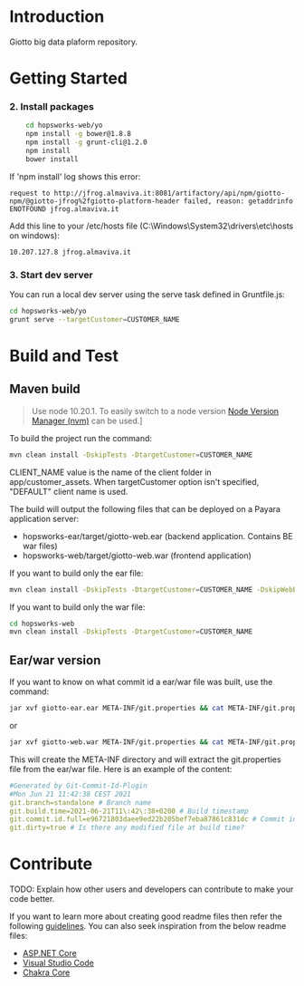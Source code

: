 # Introduction

Giotto big data plaform repository.

# Getting Started
### 2. Install packages
```sh
    cd hopsworks-web/yo
	npm install -g bower@1.8.8
    npm install -g grunt-cli@1.2.0
	npm install
    bower install
```

If 'npm install' log shows this error:
```
request to http://jfrog.almaviva.it:8081/artifactory/api/npm/giotto-npm/@giotto-jfrog%2fgiotto-platform-header failed, reason: getaddrinfo ENOTFOUND jfrog.almaviva.it
```

Add this line to your /etc/hosts file (C:\Windows\System32\drivers\etc\hosts on windows):
```
10.207.127.8 jfrog.almaviva.it
```

### 3. Start dev server
You can run a local dev server using the serve task defined in Gruntfile.js:

```sh
cd hopsworks-web/yo
grunt serve --targetCustomer=CUSTOMER_NAME
```

# Build and Test
## Maven build

> Use node 10.20.1. To easily switch to a node version [Node Version Manager (nvm)](https://github.com/nvm-sh/nvm#installing-and-updating) can be used.]

To build the project run the command:
```sh
mvn clean install -DskipTests -DtargetCustomer=CUSTOMER_NAME
```
CLIENT_NAME value is the name of the client folder in app/customer_assets. When targetCustomer option isn't specified, "DEFAULT" client name is used.

The build will output the following files that can be deployed on a Payara application server:
- hopsworks-ear/target/giotto-web.ear (backend application. Contains BE war files)
- hopsworks-web/target/giotto-web.war (frontend application)

If you want to build only the ear file:
```sh
mvn clean install -DskipTests -DtargetCustomer=CUSTOMER_NAME -DskipWebBuild
```

If you want to build only the war file:
```sh
cd hopsworks-web
mvn clean install -DskipTests -DtargetCustomer=CUSTOMER_NAME
```

## Ear/war version
If you want to know on what commit id a ear/war file was built, use the command:

```sh
jar xvf giotto-ear.ear META-INF/git.properties && cat META-INF/git.properties
```
or
```sh
jar xvf giotto-web.war META-INF/git.properties && cat META-INF/git.properties
```

This will create the META-INF directory and will extract the git.properties file from the ear/war file. Here is an example of the content:

```yml
#Generated by Git-Commit-Id-Plugin
#Mon Jun 21 11:42:38 CEST 2021
git.branch=standalone # Branch name
git.build.time=2021-06-21T11\:42\:38+0200 # Build timestamp
git.commit.id.full=e96721803daee9ed22b205bef7eba87861c831dc # Commit id
git.dirty=true # Is there any modified file at build time?
```

# Contribute

TODO: Explain how other users and developers can contribute to make your code better.

If you want to learn more about creating good readme files then refer the following [guidelines](https://www.visualstudio.com/en-us/docs/git/create-a-readme). You can also seek inspiration from the below readme files:

- [ASP.NET Core](https://github.com/aspnet/Home)
- [Visual Studio Code](https://github.com/Microsoft/vscode)
- [Chakra Core](https://github.com/Microsoft/ChakraCore)
